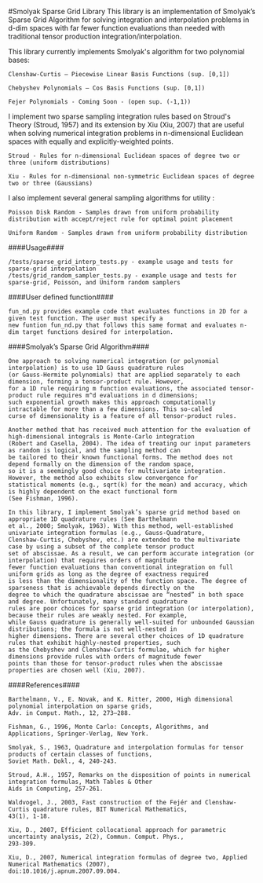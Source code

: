 #Smolyak Sparse Grid Library
This library is an implementation of Smolyak’s Sparse Grid Algorithm for solving integration and interpolation problems
in d-dim spaces with far fewer function evaluations than needed with traditional tensor production
integration/interpolation.

This library currently implements Smolyak's algorithm for two polynomial bases:

    Clenshaw-Curtis – Piecewise Linear Basis Functions (sup. [0,1])

    Chebyshev Polynomials – Cos Basis Functions (sup. [0,1])

    Fejer Polynomials - Coming Soon - (open sup. (-1,1))

I implement two sparse sampling integration rules based on Stroud's Theory (Stroud, 1957) and its extension by
Xiu (Xiu, 2007) that are useful when solving numerical integration problems in n-dimensional Euclidean spaces
with equally and explicitly-weighted points.

    Stroud - Rules for n-dimensional Euclidean spaces of degree two or three (uniform distributions)

    Xiu - Rules for n-dimensional non-symmetric Euclidean spaces of degree two or three (Gaussians)

I also implement several general sampling algorithms for utility :

    Poisson Disk Random - Samples drawn from uniform probability distribution with accept/reject rule for optimal point placement

    Uniform Random - Samples drawn from uniform probability distribution

####Usage####

    /tests/sparse_grid_interp_tests.py - example usage and tests for sparse-grid interpolation
    /tests/grid_random_sampler_tests.py - example usage and tests for sparse-grid, Poisson, and Uniform random samplers

####User defined function####

    fun_nd.py provides example code that evaluates functions in 2D for a given test function. The user must specify a
    new funtion fun_nd.py that follows this same format and evaluates n-dim target functions desired for interpolation.

####Smolyak’s Sparse Grid Algorithm####

    One approach to solving numerical integration (or polynomial interpolation) is to use 1D Gauss quadrature rules
    (or Gauss-Hermite polynomials) that are applied separately to each dimension, forming a tensor-product rule. However,
    for a 1D rule requiring m function evaluations, the associated tensor-product rule requires m^d evaluations in d dimensions;
    such exponential growth makes this approach computationally intractable for more than a few dimensions. This so-called
    curse of dimensionality is a feature of all tensor-product rules.

    Another method that has received much attention for the evaluation of high-dimensional integrals is Monte-Carlo integration
    (Robert and Casella, 2004). The idea of treating our input parameters as random is logical, and the sampling method can
    be tailored to their known functional forms. The method does not depend formally on the dimension of the random space,
    so it is a seemingly good choice for multivariate integration. However, the method also exhibits slow convergence for
    statistical moments (e.g., sqrt(k) for the mean) and accuracy, which is highly dependent on the exact functional form
    (See Fishman, 1996).

    In this library, I implement Smolyak’s sparse grid method based on appropriate 1D quadrature rules (See Barthelmann
    et al., 2000; Smolyak, 1963). With this method, well-established univariate integration formulas (e.g., Gauss-Quadrature,
    Clenshaw-Curtis, Chebyshev, etc.) are extended to the multivariate case by using a subset of the complete tensor product
    set of abscissae. As a result, we can perform accurate integration (or interpolation) that requires orders of magnitude
    fewer function evaluations than conventional integration on full uniform grids as long as the degree of exactness required
    is less than the dimensionality of the function space. The degree of sparseness that is achievable depends directly on the
    degree to which the quadrature abscissae are “nested” in both space and degree. Unfortunately, many standard quadrature
    rules are poor choices for sparse grid integration (or interpolation), because their rules are weakly nested. For example,
    while Gauss quadrature is generally well-suited for unbounded Gaussian distributions; the formula is not well-nested in
    higher dimensions. There are several other choices of 1D quadrature rules that exhibit highly-nested properties, such
    as the Chebyshev and Clenshaw-Curtis formulae, which for higher dimensions provide rules with orders of magnitude fewer
    points than those for tensor-product rules when the abscissae properties are chosen well (Xiu, 2007).

####References####

    Barthelmann, V., E. Novak, and K. Ritter, 2000, High dimensional polynomial interpolation on sparse grids,
    Adv. in Comput. Math., 12, 273–288.

    Fishman, G., 1996, Monte Carlo: Concepts, Algorithms, and Applications, Springer-Verlag, New York.

    Smolyak, S., 1963, Quadrature and interpolation formulas for tensor products of certain classes of functions,
    Soviet Math. Dokl., 4, 240-243.

    Stroud, A.H., 1957, Remarks on the disposition of points in numerical integration formulas, Math Tables & Other
    Aids in Computing, 257-261.

    Waldvogel, J., 2003, Fast construction of the Fejér and Clenshaw-Curtis quadrature rules, BIT Numerical Mathematics,
    43(1), 1-18.

    Xiu, D., 2007, Efficient collocational approach for parametric uncertainty analysis, 2(2), Commun. Comput. Phys.,
    293-309.

    Xiu, D., 2007, Numerical integration formulas of degree two, Applied Numerical Mathematics (2007),
    doi:10.1016/j.apnum.2007.09.004.


